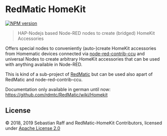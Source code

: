 # RedMatic HomeKit

[![NPM version](https://badge.fury.io/js/redmatic-homekit.svg)](http://badge.fury.io/js/redmatic-homekit)

> HAP-Nodejs based Node-RED nodes to create (bridged) HomeKit Accessories


Offers special nodes to conveniently (auto-)create HomeKit accessories from Homematic devices connected via 
[node-red-contrib-ccu](https://github.com/rdmtc/node-red-contrib-ccu) and universal Nodes to create arbitrary HomeKit
accessories that can be used with anything available in Node-RED. 

This is kind of a sub-project of [RedMatic](https://github.com/rdmtc/RedMatic) but can be used also apart of RedMatic 
and node-red-contrib-ccu. 

Documentation only available in german until now: https://github.com/rdmtc/RedMatic/wiki/Homekit


## License

© 2018, 2019 Sebastian Raff and RedMatic-HomeKit Contributors, licensed under [Apache License 2.0](LICENSE)
